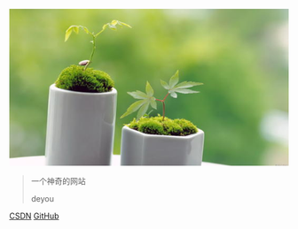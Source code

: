 ![logo](image/bc.jpg ':size=260x260')

> 一个神奇的网站
>
> deyou


[CSDN](https://blog.csdn.net/qq_21344887)
[GitHub](https://github.com/deyou123/deyou123.github.io)

